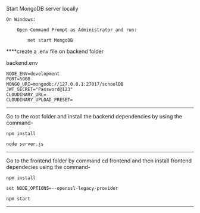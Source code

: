 Start MongoDB server locally

    On Windows:

        Open Command Prompt as Administrator and run:

            net start MongoDB

****create a .env file on backend folder

backend\.env

    NODE_ENV=development
    PORT=5000
    MONGO_URI=mongodb://127.0.0.1:27017/schoolDB
    JWT_SECRET="Password@123"
    CLOUDINARY_URL=
    CLOUDINARY_UPLOAD_PRESET=

***
Go to the root folder and install the backend dependencies by using the command-

    npm install

    node server.js
***

Go to the frontend folder by command cd frontend and then install frontend dependecies using the command-

    npm install

    set NODE_OPTIONS=--openssl-legacy-provider

    npm start
***
